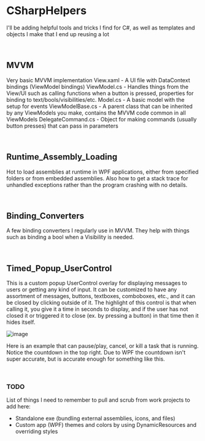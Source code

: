 # CSharpHelpers
I'll be adding helpful tools and tricks I find for C#, as well as templates and objects I make that I end up reusing a lot


<p>&nbsp;</p>


## MVVM

Very basic MVVM implementation
View.xaml - A UI file with DataContext bindings (ViewModel bindings)
ViewModel.cs - Handles things from the View/UI such as calling functions when a button is pressed, properties for binding to text/bools/visibilities/etc.
Model.cs - A basic model with the setup for events
ViewModelBase.cs - A parent class that can be inherited by any ViewModels you make, contains the MVVM code common in all ViewModels
DelegateCommand.cs - Object for making commands (usually button presses) that can pass in parameters


<p>&nbsp;</p>


## Runtime_Assembly_Loading

Hot to load assemblies at runtime in WPF applications, either from specified folders or from embedded assemblies.  Also how to get a stack trace for unhandled exceptions rather than the program crashing with no details.


<p>&nbsp;</p>


## Binding_Converters

A few binding converters I regularly use in MVVM.  They help with things such as binding a bool when a Visibility is needed.


<p>&nbsp;</p>


## Timed_Popup_UserControl

This is a custom popup UserControl overlay for displaying messages to users or getting any kind of input.  It can be customized to have any assortment of messages, buttons, textboxes, comboboxes, etc., and it can be closed by clicking outside of it.  The highlight of this control is that when calling it, you give it a time in seconds to display, and if the user has not closed it or triggered it to close (ex. by pressing a button) in that time then it hides itself.

![image](https://user-images.githubusercontent.com/44383003/111663343-f1d14000-87cd-11eb-935e-f070b5207701.png)

Here is an example that can pause/play, cancel, or kill a task that is running.  Notice the countdown in the top right.  Due to WPF the countdown isn't super accurate, but is accurate enough for something like this.


<p>&nbsp;</p>


### TODO

List of things I need to remember to pull and scrub from work projects to add here:
 - Standalone exe (bundling external assemblies, icons, and files)
 - Custom app (WPF) themes and colors by using DynamicResources and overriding styles
